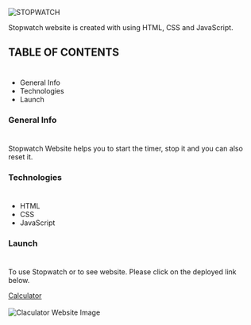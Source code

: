 ![STOPWATCH](https://img.shields.io/badge/STOPWATCH-WEBSITE-%2398AE9B)

Stopwatch website is created with using HTML, CSS and JavaScript.

## TABLE OF CONTENTS
#
* General Info
* Technologies
* Launch

### General Info
#
Stopwatch Website helps you to start the timer, stop it and you can also reset it.

### Technologies
#
* HTML
* CSS
* JavaScript

### Launch
#
To use Stopwatch or to see website. Please click on the deployed link below.

[Calculator](https://calculatorprojectapp.netlify.app/)
<br>
<br>
![Claculator Website Image](./cal.png)

